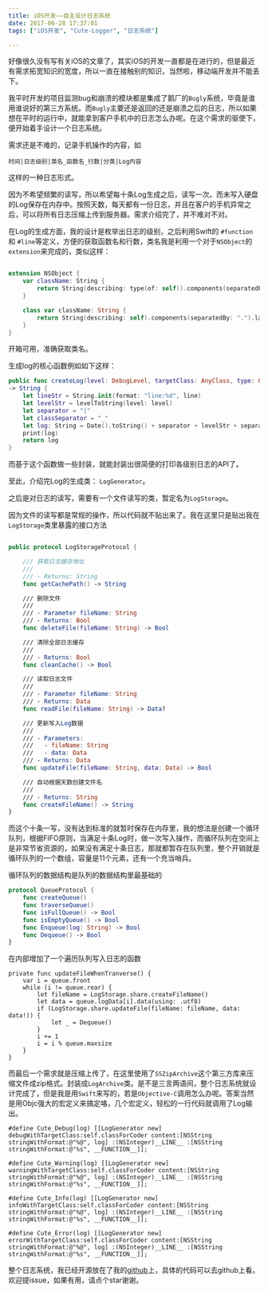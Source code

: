 ```yaml
---
title: iOS开发——自主设计日志系统
date: 2017-06-28 17:37:01
tags: ["iOS开发", "Cute-Logger", "日志系统"]

---
```


好像很久没有写有关iOS的文章了，其实iOS的开发一直都是在进行的，但是最近有需求拓宽知识的宽度，所以一直在接触别的知识，当然啦，移动端开发并不能丢下。

我平时开发的项目监测bug和崩溃的模块都是集成了鹅厂的`Bugly`系统，毕竟是谁用谁说好的第三方系统。而`Bugly`主要还是返回的还是崩溃之后的日志，所以如果想在平时的运行中，就能拿到客户手机中的日志怎么办呢。在这个需求的驱使下，便开始着手设计一个日志系统。

需求还是不难的，记录手机操作的内容，如

```
时间|日志级别|类名_函数名_行数|分类|Log内容
```

这样的一种日志形式。

因为不希望频繁的读写，所以希望每十条Log生成之后，读写一次。而未写入硬盘的Log保存在内存中。按照天数，每天都有一份日志，并且在客户的手机异常之后，可以将所有日志压缩上传到服务器。需求介绍完了，并不难对不对。

<!--more-->

在Log的生成方面，我的设计是枚举出日志的级别，之后利用Swift的 `#function` 和 `#line`等定义，方便的获取函数名和行数，类名我是利用一个对于`NSObject`的`extension`来完成的，类似这样：

```swift

extension NSObject {
    var className: String {
        return String(describing: type(of: self)).components(separatedBy: ".").last!
    }

    class var className: String {
        return String(describing: self).components(separatedBy: ".").last!
    }
}

```
开箱可用，准确获取类名。

生成log的核心函数例如如下这样：

```swift
public func createLog(level: DebugLevel, targetClass: AnyClass, type: OperateType, content: String,  _ line: Int = #line, _ function: String = #function)
-> String {
    let lineStr = String.init(format: "line:%d", line)
    let levelStr = levelToString(level: level)
    let separator = "|"
    let classSeparator = "_"
    let log: String = Date().toString() + separator + levelStr + separator + targetClass.className + classSeparator + function + classSeparator + lineStr + separator + content + "\n"
    print(log)
    return log
}
```

而基于这个函数做一些封装，就能封装出很简便的打印各级别日志的API了。

至此，介绍完Log的生成类： `LogGenerator`。

之后是对日志的读写，需要有一个文件读写的类，暂定名为`LogStorage`。

因为文件的读写都是常规的操作，所以代码就不贴出来了。我在这里只是贴出我在`LogStorage`类里暴露的接口方法

```swift

public protocol LogStorageProtocol {

    /// 获取日志缓存地址
    ///
    /// - Returns: String
    func getCachePath() -> String

    /// 删除文件
    ///
    /// - Parameter fileName: String
    /// - Returns: Bool
    func deleteFile(fileName: String) -> Bool

    /// 清除全部日志缓存
    ///
    /// - Returns: Bool
    func cleanCache() -> Bool

    /// 读取日志文件
    ///
    /// - Parameter fileName: String
    /// - Returns: Data
    func readFile(fileName: String) -> Data?

    /// 更新写入Log数据
    ///
    /// - Parameters:
    ///   - fileName: String
    ///   - data: Data
    /// - Returns: Data
    func updateFile(fileName: String, data: Data) -> Bool

    /// 自动根据天数创建文件名
    ///
    /// - Returns: String
    func createFileName() -> String
}
```
而这个十条一写，没有达到标准的就暂时保存在内存里，我的想法是创建一个循环队列，根据FIFO原则，当满足十条Log时，做一次写入操作，而循环队列在空间上是非常节省资源的，如果没有满足十条日志，那就都暂存在队列里，整个开销就是循环队列的一个数组，容量是11个元素，还有一个充当哨兵。

循环队列的数据结构是队列的数据结构里最基础的

```swift
protocol QueueProtocol {
    func createQueue()
    func traverseQueue()
    func isFullQueue() -> Bool
    func isEmptyQueue() -> Bool
    func Enqueue(log: String) -> Bool
    func Dequeue() -> Bool
}
```

在内部增加了一个遍历队列写入日志的函数

```
private func updateFileWhenTranverse() {
    var i = queue.front
    while (i != queue.rear) {
        let fileName = LogStorage.share.createFileName()
        let data = queue.logData[i].data(using: .utf8)
        if (LogStorage.share.updateFile(fileName: fileName, data: data!)) {
            let _ = Dequeue()
        }
        i += 1
        i = i % queue.maxsize
    }
}
```

而最后一个需求就是压缩上传了，在这里使用了`SSZipArchive`这个第三方库来压缩文件成zip格式。封装成`LogArchive`类。是不是三言两语间，整个日志系统就设计完成了，但是我是用`Swift`来写的，若是`Objective-C`调用怎么办呢。答案当然是用Objc强大的宏定义来搞定咯，几个宏定义，轻松的一行代码就调用了Log输出。

```objc
#define Cute_Debug(log) [[LogGenerator new] debugWithTargetClass:self.classForCoder content:[NSString stringWithFormat:@"%@", log] :(NSInteger)__LINE__ :[NSString stringWithFormat:@"%s", __FUNCTION__]];

#define Cute_Warning(log) [[LogGenerator new] warningWithTargetClass:self.classForCoder content:[NSString stringWithFormat:@"%@", log] :(NSInteger)__LINE__ :[NSString stringWithFormat:@"%s", __FUNCTION__]];

#define Cute_Info(log) [[LogGenerator new] infoWithTargetClass:self.classForCoder content:[NSString stringWithFormat:@"%@", log] :(NSInteger)__LINE__ :[NSString stringWithFormat:@"%s", __FUNCTION__]];

#define Cute_Error(log) [[LogGenerator new] errorWithTargetClass:self.classForCoder content:[NSString stringWithFormat:@"%@", log] :(NSInteger)__LINE__ :[NSString stringWithFormat:@"%s", __FUNCTION__]];
```
整个日志系统，我已经开源放在了我的[github](https://github.com/originalix/CuteLogger)上，具体的代码可以去github上看。
欢迎提issue，如果有用，请点个star谢谢。
